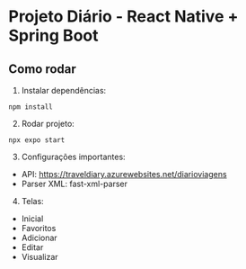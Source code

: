 
# Projeto Diário - React Native + Spring Boot

## Como rodar

1. Instalar dependências:
```
npm install
```

2. Rodar projeto:
```
npx expo start
```

3. Configurações importantes:
- API: https://traveldiary.azurewebsites.net/diarioviagens
- Parser XML: fast-xml-parser

4. Telas:
- Inicial
- Favoritos
- Adicionar
- Editar
- Visualizar

